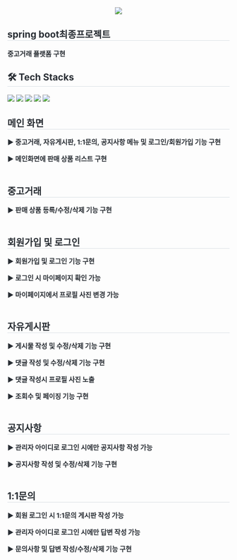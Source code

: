 <div align= "center">
    <img src="https://capsule-render.vercel.app/api?type=soft&color=f9bf90&height=120&text=살구마켓&animation=&fontColor=ffffff&fontSize=70" />
    </div>
    <div style="text-align: left;"> 
    <h2 style="border-bottom: 1px solid #d8dee4; color: #282d33;"> spring boot최종프로젝트 </h2>  
    <div style="font-weight: 700; font-size: 15px; text-align: left; color: #282d33;"> 중고거래 플랫폼 구현 </div> 
    </div>
    <div style="text-align: left;">
    <h2 style="border-bottom: 1px solid #d8dee4; color: #282d33;"> 🛠️ Tech Stacks </h2>
    <div style="margin: ; text-align: left;" "text-align: left;"> <img src="https://img.shields.io/badge/Github-181717?style=flat&logo=Github&logoColor=white">
          <img src="https://img.shields.io/badge/HTML5-E34F26?style=flat&logo=HTML5&logoColor=white">
          <img src="https://img.shields.io/badge/Javascript-F7DF1E?style=flat&logo=Javascript&logoColor=white">
          <img src="https://img.shields.io/badge/MySQL-4479A1?style=flat&logo=MySQL&logoColor=white">
          <img src="https://img.shields.io/badge/Spring Boot-6DB33F?style=flat&logo=Spring Boot&logoColor=white">
          <br/></div>
    </div>

 <div>
    <div style="text-align: left;"> 
    <h2 style="border-bottom: 1px solid #d8dee4; color: #282d33;"> 메인 화면 </h2>  
    <div style="font-weight: 700; font-size: 15px; text-align: left; color: #282d33;"> ▶ 중고거래, 자유게시판, 1:1문의, 공지사항 메뉴 및 로그인/회원가입 기능 구현 </div> <br>
    <div style="font-weight: 700; font-size: 15px; text-align: left; color: #282d33;"> ▶ 메인화면에 판매 상품 리스트 구현 </div><br>
    </div>
</div>

<div>
    <div style="text-align: left;"> 
    <h2 style="border-bottom: 1px solid #d8dee4; color: #282d33;"> 중고거래 </h2>  
    <div style="font-weight: 700; font-size: 15px; text-align: left; color: #282d33;"> ▶ 판매 상품 등록/수정/삭제 기능 구현 </div> <br>
    </div>
</div>

 <div>
    <div style="text-align: left;"> 
    <h2 style="border-bottom: 1px solid #d8dee4; color: #282d33;"> 회원가입 및 로그인 </h2>  
    <div style="font-weight: 700; font-size: 15px; text-align: left; color: #282d33;"> ▶ 회원가입 및 로그인 기능 구현 </div> <br>
    <div style="font-weight: 700; font-size: 15px; text-align: left; color: #282d33;"> ▶ 로그인 시 마이페이지 확인 가능 </div><br>
   <div style="font-weight: 700; font-size: 15px; text-align: left; color: #282d33;"> ▶ 마이페이지에서 프로필 사진 변경 가능 </div><br>
    </div>
</div>

<div>
    <div style="text-align: left;"> 
    <h2 style="border-bottom: 1px solid #d8dee4; color: #282d33;"> 자유게시판 </h2>  
    <div style="font-weight: 700; font-size: 15px; text-align: left; color: #282d33;"> ▶ 게시물 작성 및 수정/삭제 기능 구현 </div><br>
    <div style="font-weight: 700; font-size: 15px; text-align: left; color: #282d33;"> ▶ 댓글 작성 및 수정/삭제 기능 구현 </div> <br>
    <div style="font-weight: 700; font-size: 15px; text-align: left; color: #282d33;"> ▶ 댓글 작성시 프로필 사진 노출 </div><br>
    <div style="font-weight: 700; font-size: 15px; text-align: left; color: #282d33;"> ▶ 조회수 및 페이징 기능 구현 </div><br>
    </div>
</div>

<div>
    <div style="text-align: left;"> 
    <h2 style="border-bottom: 1px solid #d8dee4; color: #282d33;"> 공지사항 </h2>  
    <div style="font-weight: 700; font-size: 15px; text-align: left; color: #282d33;"> ▶ 관리자 아이디로 로그인 시에만 공지사항 작성 가능 </div><br>
    <div style="font-weight: 700; font-size: 15px; text-align: left; color: #282d33;"> ▶ 공지사항 작성 및 수정/삭제 기능 구현 </div> <br>
    </div>
</div>

<div>
    <div style="text-align: left;"> 
    <h2 style="border-bottom: 1px solid #d8dee4; color: #282d33;"> 1:1문의 </h2>  
    <div style="font-weight: 700; font-size: 15px; text-align: left; color: #282d33;"> ▶ 회원 로그인 시 1:1문의 게시판 작성 가능 </div><br>
    <div style="font-weight: 700; font-size: 15px; text-align: left; color: #282d33;"> ▶ 관리자 아이디로 로그인 시에만 답변 작성 가능 </div> <br>
    <div style="font-weight: 700; font-size: 15px; text-align: left; color: #282d33;"> ▶ 문의사항 및 답변 작성/수정/삭제 기능 구현 </div> <br>
    </div>
</div>
